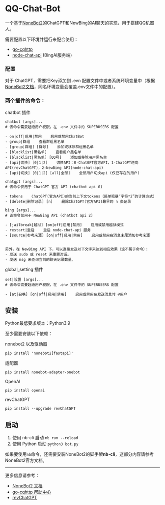 # QQ-Chat-Bot
一个基于[NoneBot2](https://github.com/nonebot/nonebot2)的ChatGPT和NewBing的AI聊天的实现，用于搭建QQ机器人。


需要配置以下环境并运行来配合使用：
- [go-cqhttp](https://github.com/Mrs4s/go-cqhttp)
- [node-chat-api](https://github.com/waylaidwanderer/node-chatgpt-api) (BingAI服务端)

### 配置
对于 ChatGPT，需要把Key添加到 .evn 配置文件中或者系统环境变量中（根据[NoneBot2文档](https://v2.nonebot.dev/docs/appendices/config#系统环境变量)，同名环境变量会覆盖.env文件中的配置）。

### 两个插件的命令：

chatbot 插件
```
chatbot [args]...
# 该命令需要超级用户权限，在 .env 文件中的 SUPERUSERS 配置

- on|off|启用|禁用    启用或禁用ChatBot
- group|群组    查看群组黑名单
- [group|群组] [群号]    添加或移除群组黑名单
- [blacklist|黑名单]    查看用户黑名单
- [blacklist|黑名单] [QQ号]    添加或移除用户黑名单
- [api|切换] [0|1|2]    切换API：0-ChatGPT官方API，1-ChatGPT逆向API(revChatGPT)，2-NewBing API(node-chat-api)
- [api|切换] [0|1|2] [all|全部]    全部用户切换api (仅已存在的用户)

chatgpt [args]...
# 该命令仅用于 ChatGPT 官方 API (chatbot api 0)

- tokens    ChatGPT(官方API)的当前上下文tokens（简单粗暴“字符*2”的计算方式）
- [delete|删除记录] [n]    删除ChatGPT(官方API)最早的 n 条记录

bing [args]...
# 该命令仅用于 NewBing API (chatbot api 2)

- [jailbreak|越狱] [on|off|启用|禁用]    启用或禁用越狱模式
- restart|重启    重启 node-chat-api 服务
- [source|参考来源] [on|off|启用|禁用]    启用或禁用在消息末尾添加参考来源


另外，在 NewBing API 下，可以直接发送以下文字来达到相应效果（这不属于命令）：
- 发送 sudo 或 reset 来重置对话。
- 发送 msg 来查询当前的聊天记录数量。
```


global_setting 插件
```
set|设置 [args]...
# 该命令需要超级用户权限，在 .env 文件中的 SUPERUSERS 配置

- [at|召唤] [on|off|启用|禁用]    启用或禁用在发送消息时 @用户
```


## 安装
Python最低要求版本：Python3.9

至少需要安装以下依赖：

nonebot2 以及驱动器
```shell
pip install 'nonebot2[fastapi]'
```

适配器
```shell
pip install nonebot-adapter-onebot
```

OpenAI
```shell
pip install openai
```

revChatGPT
```shell
pip install --upgrade revChatGPT
```

## 启动

1. 使用 nb-cli 启动 `nb run --reload`
2. 使用 Python 启动 `python3 bot.py`

如果要使用`nb`命令，还需要安装NoneBot2的脚手架**nb-cli**，这部分内容请参考NoneBot2官方文档。

---

更多信息请参考：
- [NoneBot2 文档](https://v2.nonebot.dev/)
- [go-cqhttp 帮助中心](https://docs.go-cqhttp.org/)
- [revChatGPT](https://github.com/acheong08/ChatGPT)